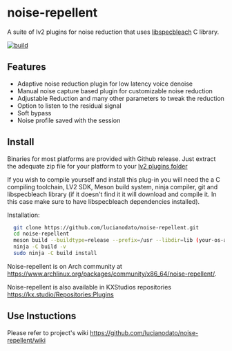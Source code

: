 # noise-repellent

A suite of lv2 plugins for noise reduction that uses [libspecbleach](https://github.com/lucianodato/libspecbleach) C library.

[![build](https://github.com/lucianodato/noise-repellent/actions/workflows/build.yml/badge.svg)](https://github.com/lucianodato/noise-repellent/actions/workflows/build.yml)

## Features

* Adaptive noise reduction plugin for low latency voice denoise
* Manual noise capture based plugin for customizable noise reduction
* Adjustable Reduction and many other parameters to tweak the reduction
* Option to listen to the residual signal
* Soft bypass
* Noise profile saved with the session

## Install

Binaries for most platforms are provided with Github release. Just extract the adequate zip file for your platform to your [lv2 plugins folder](https://lv2plug.in/pages/filesystem-hierarchy-standard.html)

If you wish to compile yourself and install this plug-in you will need the a C compiling toolchain, LV2 SDK, Meson build system, ninja compiler, git and libspecbleach library (if it doesn't find it it will download and compile it. In this case make sure to have libspecbleach dependencies installed).

Installation:

```bash
  git clone https://github.com/lucianodato/noise-repellent.git
  cd noise-repellent
  meson build --buildtype=release --prefix=/usr --libdir=lib (your-os-appropriate-location-fullpath)
  ninja -C build -v
  sudo ninja -C build install
```

Noise-repellent is on Arch community at <https://www.archlinux.org/packages/community/x86_64/noise-repellent/>.

Noise-repellent is also available in KXStudios repositories <https://kx.studio/Repositories:Plugins>

## Use Instuctions

Please refer to project's wiki <https://github.com/lucianodato/noise-repellent/wiki>
